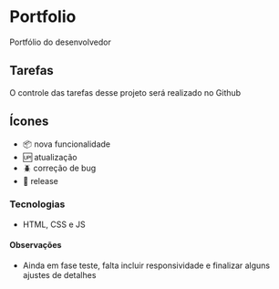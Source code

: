 # Portfolio

Portfólio do desenvolvedor

## Tarefas

O controle das tarefas desse projeto será realizado no Github

## Ícones

- :package: nova funcionalidade
- :up: atualização
- :beetle: correção de bug
- :checkered_flag: release

### Tecnologias

- HTML, CSS e JS

#### Observações

- Ainda em fase teste, falta incluir responsividade e finalizar alguns ajustes de detalhes

